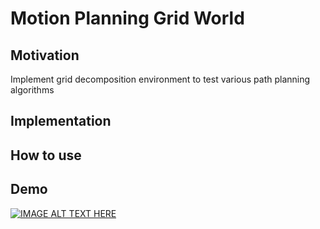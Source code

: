 # Motion Planning Grid World
## Motivation
Implement grid decomposition environment to test various path planning algorithms


## Implementation


## How to use

## Demo

[![IMAGE ALT TEXT HERE](https://img.youtube.com/vi/nAne4CkpFkY/0.jpg)](https://www.youtube.com/watch?v=nAne4CkpFkY)
